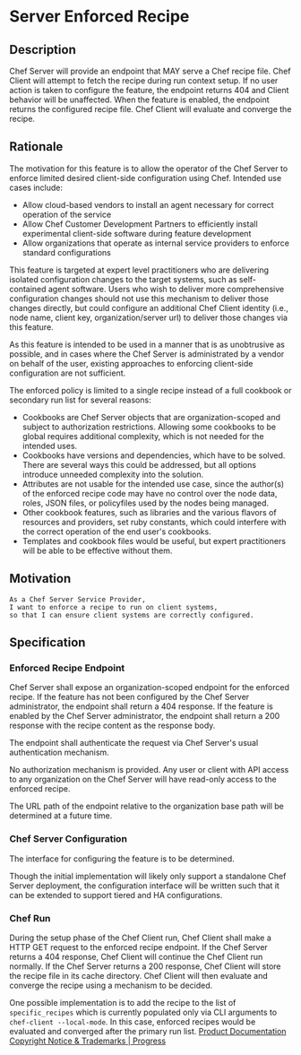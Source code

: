 # Server Enforced Recipe

## Description

Chef Server will provide an endpoint that MAY serve a Chef recipe file. Chef
Client will attempt to fetch the recipe during run context setup. If
no user action is taken to configure the feature, the endpoint returns 404
and Client behavior will be unaffected. When the feature is enabled, the
endpoint returns the configured recipe file. Chef Client will evaluate and
converge the recipe.

## Rationale

The motivation for this feature is to allow the operator of the Chef Server to
enforce limited desired client-side configuration using Chef. Intended use
cases include:

* Allow cloud-based vendors to install an agent necessary for correct operation
  of the service
* Allow Chef Customer Development Partners to efficiently install experimental
  client-side software during feature development
* Allow organizations that operate as internal service providers to enforce
  standard configurations

This feature is targeted at expert level practitioners who are delivering
isolated configuration changes to the target systems, such as self-contained
agent software. Users who wish to deliver more comprehensive configuration
changes should not use this mechanism to deliver those changes directly, but
could configure an additional Chef Client identity (i.e., node name, client
key, organization/server url) to deliver those changes via this feature.

As this feature is intended to be used in a manner that is as unobtrusive as
possible, and in cases where the Chef Server is administrated by a vendor on
behalf of the user, existing approaches to enforcing client-side configuration
are not sufficient.

The enforced policy is limited to a single recipe instead of a full cookbook or
secondary run list for several reasons:

* Cookbooks are Chef Server objects that are organization-scoped and subject to
  authorization restrictions. Allowing some cookbooks to be global requires
  additional complexity, which is not needed for the intended uses.
* Cookbooks have versions and dependencies, which have to be solved. There are
  several ways this could be addressed, but all options introduce unneeded
  complexity into the solution.
* Attributes are not usable for the intended use case, since the author(s) of
  the enforced recipe code may have no control over the node data, roles, JSON
  files, or policyfiles used by the nodes being managed.
* Other cookbook features, such as libraries and the various flavors of
  resources and providers, set ruby constants, which could interfere with the
  correct operation of the end user's cookbooks.
* Templates and cookbook files would be useful, but expert practitioners will
  be able to be effective without them.

## Motivation

    As a Chef Server Service Provider,
    I want to enforce a recipe to run on client systems,
    so that I can ensure client systems are correctly configured.

## Specification

### Enforced Recipe Endpoint

Chef Server shall expose an organization-scoped endpoint for the enforced
recipe. If the feature has not been configured by the Chef Server
administrator, the endpoint shall return a 404 response. If the feature is
enabled by the Chef Server administrator, the endpoint shall return a 200
response with the recipe content as the response body.

The endpoint shall authenticate the request via Chef Server's usual
authentication mechanism.

No authorization mechanism is provided. Any user or client with API access to
any organization on the Chef Server will have read-only access to the enforced
recipe.

The URL path of the endpoint relative to the organization base path will be
determined at a future time.

### Chef Server Configuration

The interface for configuring the feature is to be determined.

Though the initial implementation will likely only support a standalone Chef
Server deployment, the configuration interface will be written such that it can
be extended to support tiered and HA configurations.

### Chef Run

During the setup phase of the Chef Client run, Chef Client shall make a HTTP
GET request to the enforced recipe endpoint. If the Chef Server returns a 404
response, Chef Client will continue the Chef Client run normally. If the Chef
Server returns a 200 response, Chef Client will store the recipe file in its
cache directory. Chef Client will then evaluate and converge the recipe using a
mechanism to be decided.

One possible implementation is to add the recipe to the list of
`specific_recipes` which is currently populated only via CLI arguments to
`chef-client --local-mode`. In this case, enforced recipes would be evaluated
and converged after the primary run list.
[Product Documentation Copyright Notice & Trademarks | Progress](https://www.progress.com/legal/documentation-copyright)
